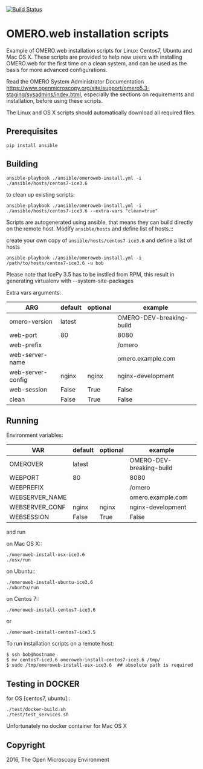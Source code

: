 [![Build Status](https://travis-ci.org/aleksandra-tarkowska/omeroweb-install.svg?branch=master)](https://travis-ci.org/aleksandra-tarkowska/omeroweb-install)


OMERO.web installation scripts
==============================

Example of OMERO.web installation scripts for Linux: Centos7, Ubuntu and Mac OS X.
These scripts are provided to help new users with installing OMERO.web for the
first time on a clean system, and can be used as the basis for more advanced
configurations.

Read the OMERO System Administrator Documentation https://www.openmicroscopy.org/site/support/omero5.3-staging/sysadmins/index.html,
especially the sections on requirements and installation, before using these scripts.

The Linux and OS X scripts should automatically download all required files.


Prerequisites
-------------

    pip install ansible


Building
--------

    ansible-playbook ./ansible/omeroweb-install.yml -i ./ansible/hosts/centos7-ice3.6

to clean up existing scripts:

    ansible-playbook ./ansible/omeroweb-install.yml -i ./ansible/hosts/centos7-ice3.6 --extra-vars "clean=true"

Scripts are autogenerated using ansible, that means they can build directly on the remote host.
Modify `ansible/hosts` and define list of hosts.::

create your own copy of `ansible/hosts/centos7-ice3.6` and define a list of hosts

    ansible-playbook ./ansible/omeroweb-install.yml -i /path/to/hosts/centos7-ice3.6 -u bob

Please note that IcePy 3.5 has to be instlled from RPM, this result in generating
virtualenv with --system-site-packages

Extra vars arguments:

| ARG                | default | optional                | example                  |
|--------------------|---------|-------------------------|--------------------------|
| omero-version      | latest  |                         | OMERO-DEV-breaking-build |
| web-port           | 80      |                         | 8080                     |
| web-prefix         |         |                         | /omero                   |
| web-server-name    |         |                         | omero.example.com        |
| web-server-config  | nginx   | nginx|nginx-development |                          |
| web-session        | False   | True|False              |                          |
| clean              | False   | True|False              |                          |


Running
-------

Environment variables:

| VAR            | default | optional                | example                  |
|----------------|---------|-------------------------|--------------------------|
| OMEROVER       | latest  |                         | OMERO-DEV-breaking-build |
| WEBPORT        | 80      |                         | 8080                     |
| WEBPREFIX      |         |                         | /omero                   |
| WEBSERVER_NAME |         |                         | omero.example.com        |
| WEBSERVER_CONF | nginx   | nginx|nginx-development |                          |
| WEBSESSION     | False   | True|False              |                          |


and run

on Mac OS X::

    ./omeroweb-install-osx-ice3.6
    ./osx/run

on Ubuntu::

    ./omeroweb-install-ubuntu-ice3.6
    ./ubuntu/run

on Centos 7::

    ./omeroweb-install-centos7-ice3.6

or

    ./omeroweb-install-centos7-ice3.5

To run installation scripts on a remote host:

    $ ssh bob@hostname
    $ mv centos7-ice3.6 omeroweb-install-centos7-ice3.6 /tmp/
    $ sudo /tmp/omeroweb-install-osx-ice3.6  ## absolute path is required


Testing in DOCKER
-----------------


for OS [centos7, ubuntu]::

    ./test/docker-build.sh
    ./test/test_services.sh 

Unfortunately no docker container for Mac OS X

Copyright
---------

2016, The Open Microscopy Environment
